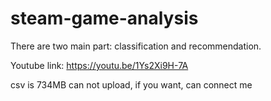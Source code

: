 # steam-game-analysis

There are two main part: classification and recommendation.

Youtube link: https://youtu.be/1Ys2Xi9H-7A

csv is 734MB can not upload, if you want, can connect me
